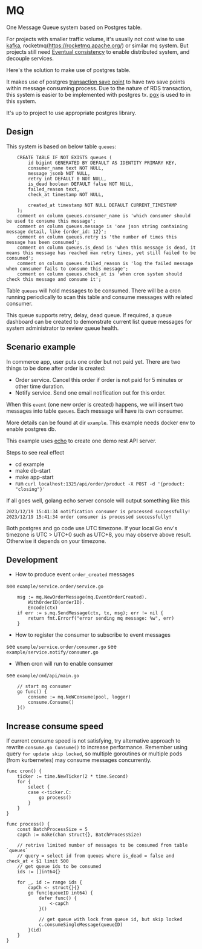 # MQ

One Message Queue system based on Postgres table.

For projects with smaller traffic volume, it's usually not cost wise to use [kafka](https://kafka.apache.org/),
rocketmq(https://rocketmq.apache.org/) or similar mq system. But projects still need [Eventual consistency](https://en.wikipedia.org/wiki/Eventual_consistency) to enable distributed system, and decouple services.

Here's the solution to make use of postgres table.

It makes use of postgres [transaction save point](https://www.postgresql.org/docs/current/sql-savepoint.html)
to have two save points within message consuming process. Due to the nature of RDS transaction, this system is
easier to be implemented with postgres tx. [pgx](https://github.com/jackc/pgx) is used to in this system.

It's up to project to use appropriate postgres library.

## Design

This system is based on below table `queues`:

```
    CREATE TABLE IF NOT EXISTS queues (
        id bigint GENERATED BY DEFAULT AS IDENTITY PRIMARY KEY,
        consumer_name text NOT NULL,
        message jsonb NOT NULL,
        retry int DEFAULT 0 NOT NULL,
        is_dead boolean DEFAULT false NOT NULL,
        failed_reason text,
        check_at timestamp NOT NULL,

        created_at timestamp NOT NULL DEFAULT CURRENT_TIMESTAMP
    );
	comment on column queues.consumer_name is 'which consumer should be used to consume this message';
    comment on column queues.message is 'one json string containing message detail, like {order_id: 12}';
    comment on column queues.retry is 'the number of times this message has been consumed';
    comment on column queues.is_dead is 'when this message is dead, it means this message has reached max retry times, yet still failed to be consumed';
    comment on column queues.failed_reason is 'log the failed message when consumer fails to consume this message';
    comment on column queues.check_at is 'when cron system should check this message and consume it';
```

Table `queues` will hold messages to be consumed. There will be a cron running periodically to
scan this table and consume messages with related consumer.

This queue supports retry, delay, dead queue. If required, a queue dashboard can be created to demonstrate current list
queue messages for system administrator to review queue health.

## Scenario example

In commerce app, user puts one order but not paid yet. There are two things to be done after order is created:

- Order service. Cancel this order if order is not paid for 5 minutes or other time duration.
- Notify service. Send one email notification out for this order.

When this `event` (one new order is created) happens, we will insert two messages into table `queues`. Each message will
have its own consumer.

More details can be found at dir `example`. This example needs docker env to enable postgres db.

This example uses [echo](https://echo.labstack.com/) to create one demo rest API server.

Steps to see real effect

- cd example
- make db-start
- make app-start
- run `curl localhost:1325/api/order/product -X POST -d '{product: "closing"}'`

If all goes well, golang echo server console will output something like this

```
2023/12/19 15:41:34 notification consumer is processed successfully!
2023/12/19 15:41:34 order consumer is processed successfully!
```

Both postgres and go code use UTC timezone. If your local Go env's timezone is UTC > UTC+0 such as UTC+8, you may observe
above result. Otherwise it depends on your timezone.

## Development

- How to produce event `order_created` messages

see `example/service.order/service.go`

```
	msg := mq.NewOrderMessage(mq.EventOrderCreated).
		WithOrderID(orderID).
		Encode(ctx)
	if err := s.mq.SendMessage(ctx, tx, msg); err != nil {
		return fmt.Errorf("error sending mq message: %w", err)
	}
```

- How to register the consumer to subscribe to event messages

see `example/service.order/consumer.go`
see `example/service.notify/consumer.go`

- When cron will run to enable consumer

see `example/cmd/api/main.go`

```
	// start mq consumer
	go func() {
		consume := mq.NeWConsume(pool, logger)
		consume.Consume()
	}()
```

## Increase consume speed

If current consume speed is not satisfying, try alternative approach to rewrite
`consume.go Consume()` to increase performance. Remember using query `for update skip locked`,
so multiple goroutines or multiple pods (from kurbernetes) may consume messages concurrently.

```
func cron() {
	ticker := time.NewTicker(2 * time.Second)
	for {
		select {
		case <-ticker.C:
			go process()
		}
	}
}

func process() {
    const BatchProcessSize = 5
	capCh := make(chan struct{}, BatchProcessSize)

    // retrive limited number of messages to be consumed from table `queues`
    // query = select id from queues where is_dead = false and check_at < $1 limit 500
    // get queue ids to be consumed
    ids := []int64{}

	for _, id := range ids {
		capCh <- struct{}{}
		go func(queueID int64) {
			defer func() {
				<-capCh
			}()

            // get queue with lock from queue id, but skip locked
			c.consumeSingleMessage(queueID)
		}(id)
	}
}
```
